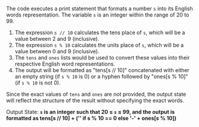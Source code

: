 The code executes a print statement that formats a number `s` into its English words representation. The variable `s` is an integer within the range of 20 to 99. 

1. The expression `s // 10` calculates the tens place of `s`, which will be a value between 2 and 9 (inclusive).
2. The expression `s % 10` calculates the units place of `s`, which will be a value between 0 and 9 (inclusive).
3. The `tens` and `ones` lists would be used to convert these values into their respective English word representations.
4. The output will be formatted as "tens[s // 10]" concatenated with either an empty string (if `s % 10` is 0) or a hyphen followed by "ones[s % 10]" (if `s % 10` is not 0).

Since the exact values of `tens` and `ones` are not provided, the output state will reflect the structure of the result without specifying the exact words. 

Output State: **`s` is an integer such that 20 ≤ `s` ≤ 99, and the output is formatted as tens[s // 10] + ('' if s % 10 == 0 else '-' + ones[s % 10])**